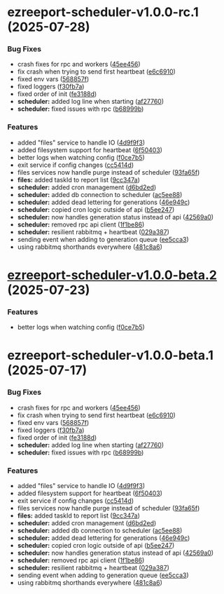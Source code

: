 # ezreeport-scheduler-v1.0.0-rc.1 (2025-07-28)


### Bug Fixes

* crash fixes for rpc and workers ([45ee456](https://github.com/ezpaarse-project/ezreeport/commit/45ee4569a0e00e839cc1c9ae887f46db3620c9b2))
* fix crash when trying to send first heartbeat ([e6c6910](https://github.com/ezpaarse-project/ezreeport/commit/e6c6910ddf04756e34312c3e4335864b6688db17))
* fixed env vars ([568857f](https://github.com/ezpaarse-project/ezreeport/commit/568857f51df9b7bc859692c065e714f0e9521bda))
* fixed loggers ([f30fb7a](https://github.com/ezpaarse-project/ezreeport/commit/f30fb7a2ea2ba25b0237b46bed24cf893de9157d))
* fixed order of init ([fe3188d](https://github.com/ezpaarse-project/ezreeport/commit/fe3188da0d5097c7fb7c9f7c2f6464a5c50a8cd0))
* **scheduler:** added log line when starting ([af27760](https://github.com/ezpaarse-project/ezreeport/commit/af2776090f59882375e603a58e826b991aa7afbc))
* **scheduler:** fixed issues with rpc ([b68999b](https://github.com/ezpaarse-project/ezreeport/commit/b68999b34a110317df8974e615e7809f12046c88))


### Features

* added "files" service to handle IO ([4d9f9f3](https://github.com/ezpaarse-project/ezreeport/commit/4d9f9f3fc20d98cf9e913f0b32c96b525a1a4a7e))
* added filesystem support for heartbeat ([6f50403](https://github.com/ezpaarse-project/ezreeport/commit/6f50403706bfaf2105978885c12fa531f29ad03c))
* better logs when watching config ([f0ce7b5](https://github.com/ezpaarse-project/ezreeport/commit/f0ce7b506a273d4697c75588df322a0d423c7566))
* exit service if config changes ([cc5414d](https://github.com/ezpaarse-project/ezreeport/commit/cc5414d282742baac3d84e5a34d8ecbc723ee9b6))
* files services now handle purge instead of scheduler ([93fa65f](https://github.com/ezpaarse-project/ezreeport/commit/93fa65f3f85f58b6dfc1c5798def503739f4eed4))
* **files:** added taskId to report list ([9cc347a](https://github.com/ezpaarse-project/ezreeport/commit/9cc347a2697ff839045a96947bdd5567fd356260))
* **scheduler:** added cron management ([d6bd2ed](https://github.com/ezpaarse-project/ezreeport/commit/d6bd2edaf7e46104291d3092de696384c5824669))
* **scheduler:** added db connection to scheduler ([ac5ee88](https://github.com/ezpaarse-project/ezreeport/commit/ac5ee88a1a79eb72f87a021ad1e3ab352971da04))
* **scheduler:** added dead lettering for generations ([46e949c](https://github.com/ezpaarse-project/ezreeport/commit/46e949cd184499897b7384d8c02261f03fe114af))
* **scheduler:** copied cron logic outside of api ([b5ee247](https://github.com/ezpaarse-project/ezreeport/commit/b5ee247e51b951978753fbc5635e548a4eddd29a))
* **scheduler:** now handles generation status instead of api ([42569a0](https://github.com/ezpaarse-project/ezreeport/commit/42569a09ab07aea49b0c03eb9044a828b3c1ecdc))
* **scheduler:** removed rpc api client ([1f1be86](https://github.com/ezpaarse-project/ezreeport/commit/1f1be86584bf195a189809f84efc54b7deeab377))
* **scheduler:** resilient rabbitmq + heartbeat ([029a387](https://github.com/ezpaarse-project/ezreeport/commit/029a387fa75765c29286d451f132a30a2bcf1ff7))
* sending event when adding to generation queue ([ee5cca3](https://github.com/ezpaarse-project/ezreeport/commit/ee5cca33fe6d4dec3da6e05e719096f610fa74bf))
* using rabbitmq shorthands everywhere ([481c8a6](https://github.com/ezpaarse-project/ezreeport/commit/481c8a6f04eae389c0bc32927015e5ec6029c571))

# [ezreeport-scheduler-v1.0.0-beta.2](https://github.com/ezpaarse-project/ezreeport/compare/ezreeport-scheduler@1.0.0-beta.1...ezreeport-scheduler@1.0.0-beta.2) (2025-07-23)


### Features

* better logs when watching config ([f0ce7b5](https://github.com/ezpaarse-project/ezreeport/commit/f0ce7b506a273d4697c75588df322a0d423c7566))

# ezreeport-scheduler-v1.0.0-beta.1 (2025-07-17)


### Bug Fixes

* crash fixes for rpc and workers ([45ee456](https://github.com/ezpaarse-project/ezreeport/commit/45ee4569a0e00e839cc1c9ae887f46db3620c9b2))
* fix crash when trying to send first heartbeat ([e6c6910](https://github.com/ezpaarse-project/ezreeport/commit/e6c6910ddf04756e34312c3e4335864b6688db17))
* fixed env vars ([568857f](https://github.com/ezpaarse-project/ezreeport/commit/568857f51df9b7bc859692c065e714f0e9521bda))
* fixed loggers ([f30fb7a](https://github.com/ezpaarse-project/ezreeport/commit/f30fb7a2ea2ba25b0237b46bed24cf893de9157d))
* fixed order of init ([fe3188d](https://github.com/ezpaarse-project/ezreeport/commit/fe3188da0d5097c7fb7c9f7c2f6464a5c50a8cd0))
* **scheduler:** added log line when starting ([af27760](https://github.com/ezpaarse-project/ezreeport/commit/af2776090f59882375e603a58e826b991aa7afbc))
* **scheduler:** fixed issues with rpc ([b68999b](https://github.com/ezpaarse-project/ezreeport/commit/b68999b34a110317df8974e615e7809f12046c88))


### Features

* added "files" service to handle IO ([4d9f9f3](https://github.com/ezpaarse-project/ezreeport/commit/4d9f9f3fc20d98cf9e913f0b32c96b525a1a4a7e))
* added filesystem support for heartbeat ([6f50403](https://github.com/ezpaarse-project/ezreeport/commit/6f50403706bfaf2105978885c12fa531f29ad03c))
* exit service if config changes ([cc5414d](https://github.com/ezpaarse-project/ezreeport/commit/cc5414d282742baac3d84e5a34d8ecbc723ee9b6))
* files services now handle purge instead of scheduler ([93fa65f](https://github.com/ezpaarse-project/ezreeport/commit/93fa65f3f85f58b6dfc1c5798def503739f4eed4))
* **files:** added taskId to report list ([9cc347a](https://github.com/ezpaarse-project/ezreeport/commit/9cc347a2697ff839045a96947bdd5567fd356260))
* **scheduler:** added cron management ([d6bd2ed](https://github.com/ezpaarse-project/ezreeport/commit/d6bd2edaf7e46104291d3092de696384c5824669))
* **scheduler:** added db connection to scheduler ([ac5ee88](https://github.com/ezpaarse-project/ezreeport/commit/ac5ee88a1a79eb72f87a021ad1e3ab352971da04))
* **scheduler:** added dead lettering for generations ([46e949c](https://github.com/ezpaarse-project/ezreeport/commit/46e949cd184499897b7384d8c02261f03fe114af))
* **scheduler:** copied cron logic outside of api ([b5ee247](https://github.com/ezpaarse-project/ezreeport/commit/b5ee247e51b951978753fbc5635e548a4eddd29a))
* **scheduler:** now handles generation status instead of api ([42569a0](https://github.com/ezpaarse-project/ezreeport/commit/42569a09ab07aea49b0c03eb9044a828b3c1ecdc))
* **scheduler:** removed rpc api client ([1f1be86](https://github.com/ezpaarse-project/ezreeport/commit/1f1be86584bf195a189809f84efc54b7deeab377))
* **scheduler:** resilient rabbitmq + heartbeat ([029a387](https://github.com/ezpaarse-project/ezreeport/commit/029a387fa75765c29286d451f132a30a2bcf1ff7))
* sending event when adding to generation queue ([ee5cca3](https://github.com/ezpaarse-project/ezreeport/commit/ee5cca33fe6d4dec3da6e05e719096f610fa74bf))
* using rabbitmq shorthands everywhere ([481c8a6](https://github.com/ezpaarse-project/ezreeport/commit/481c8a6f04eae389c0bc32927015e5ec6029c571))
